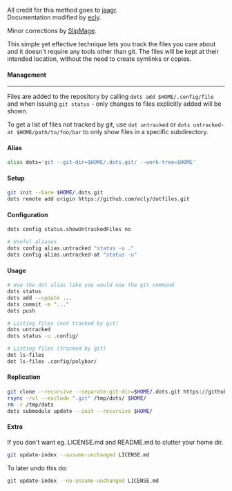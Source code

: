 All credit for this method goes to [jaagr](https://github.com/jaagr/dots/blob/master/README.md).  
Documentation modified by [ecly](https://github.com/ecly/dotfiles/blob/master/.config/DOT_MANAGEMENT.md).

Minor corrections by [SlipMage](https://github.com/SlipMage/dotfiles/blob/master/README.md).

This simple yet effective technique lets you track the files you care about and it doesn't require any tools other than git. The files will be kept at their intended location, without the need to create symlinks or copies.

#### Management
---------------------------------
Files are added to the repository by calling `dots add $HOME/.config/file` and when
issuing `git status` - only changes to files explicitly added will be shown.

To get a list of files not tracked by git, use `dot untracked` or `dots untracked-at $HOME/path/to/foo/bar`
to only show files in a specific subdirectory.

#### Alias
~~~ sh
alias dots='git --git-dir=$HOME/.dots.git/ --work-tree=$HOME'
~~~

#### Setup
~~~ sh
git init --bare $HOME/.dots.git
dots remote add origin https://github.com/ecly/dotfiles.git
~~~

#### Configuration
~~~ sh
dots config status.showUntrackedFiles no

# Useful aliases
dots config alias.untracked "status -u ."
dots config alias.untracked-at "status -u"
~~~

#### Usage
~~~ sh
# Use the dot alias like you would use the git command
dots status
dots add --update ...
dots commit -m "..."
dots push

# Listing files (not tracked by git)
dots untracked
dots status -u .config/

# Listing files (tracked by git)
dot ls-files
dot ls-files .config/polybar/
~~~

#### Replication
~~~ sh
git clone --recursive --separate-git-dir=$HOME/.dots.git https://github.com/ecly/dotfiles.git /tmp/dots
rsync -rvl --exclude ".git" /tmp/dots/ $HOME/
rm -r /tmp/dots
dots submodule update --init --recursive $HOME/
~~~

#### Extra
If you don't want eg. LICENSE.md and README.md to clutter your home dir.
~~~ sh
git update-index --assume-unchanged LICENSE.md
~~~
To later undo this do:

~~~ sh
git update-index --no-assume-unchanged LICENSE.md
~~~
